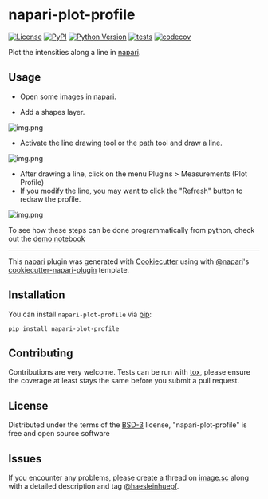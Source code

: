 # napari-plot-profile

[![License](https://img.shields.io/pypi/l/napari-plot-profile.svg?color=green)](https://github.com/haesleinhuepf/napari-plot-profile/raw/main/LICENSE)
[![PyPI](https://img.shields.io/pypi/v/napari-plot-profile.svg?color=green)](https://pypi.org/project/napari-plot-profile)
[![Python Version](https://img.shields.io/pypi/pyversions/napari-plot-profile.svg?color=green)](https://python.org)
[![tests](https://github.com/haesleinhuepf/napari-plot-profile/workflows/tests/badge.svg)](https://github.com/haesleinhuepf/napari-plot-profile/actions)
[![codecov](https://codecov.io/gh/haesleinhuepf/napari-plot-profile/branch/master/graph/badge.svg)](https://codecov.io/gh/haesleinhuepf/napari-plot-profile)

Plot the intensities along a line in [napari].

## Usage

* Open some images in [napari].
  
* Add a shapes layer.

![img.png](https://github.com/haesleinhuepf/napari-plot-profile/raw/main/docs/add_shapes_layer_screenshot.png)
  
* Activate the line drawing tool or the path tool and draw a line.

![img.png](https://github.com/haesleinhuepf/napari-plot-profile/raw/main/docs/draw_line_tool_screenshot.png)
  
* After drawing a line, click on the menu Plugins > Measurements (Plot Profile)
* If you modify the line, you may want to click the "Refresh" button to redraw the profile.

![img.png](https://github.com/haesleinhuepf/napari-plot-profile/raw/main/docs/redraw_screenshot.png)

To see how these steps can be done programmatically from python, check out the [demo notebook](https://github.com/haesleinhuepf/napari-plot-profile/blob/main/docs/demo.ipynb)

----------------------------------

This [napari] plugin was generated with [Cookiecutter] using with [@napari]'s [cookiecutter-napari-plugin] template.

## Installation

You can install `napari-plot-profile` via [pip]:

    pip install napari-plot-profile

## Contributing

Contributions are very welcome. Tests can be run with [tox], please ensure
the coverage at least stays the same before you submit a pull request.

## License

Distributed under the terms of the [BSD-3] license,
"napari-plot-profile" is free and open source software

## Issues

If you encounter any problems, please create a thread on [image.sc] along with a detailed description and tag [@haesleinhuepf].

[napari]: https://github.com/napari/napari
[Cookiecutter]: https://github.com/audreyr/cookiecutter
[@napari]: https://github.com/napari
[MIT]: http://opensource.org/licenses/MIT
[BSD-3]: http://opensource.org/licenses/BSD-3-Clause
[GNU GPL v3.0]: http://www.gnu.org/licenses/gpl-3.0.txt
[GNU LGPL v3.0]: http://www.gnu.org/licenses/lgpl-3.0.txt
[Apache Software License 2.0]: http://www.apache.org/licenses/LICENSE-2.0
[Mozilla Public License 2.0]: https://www.mozilla.org/media/MPL/2.0/index.txt
[cookiecutter-napari-plugin]: https://github.com/napari/cookiecutter-napari-plugin

[file an issue]: https://github.com/haesleinhuepf/napari-plot-profile/issues

[napari]: https://github.com/napari/napari
[tox]: https://tox.readthedocs.io/en/latest/
[pip]: https://pypi.org/project/pip/
[PyPI]: https://pypi.org/
[image.sc]: https://image.sc
[@haesleinhuepf]: https://twitter.com/haesleinhuepf
